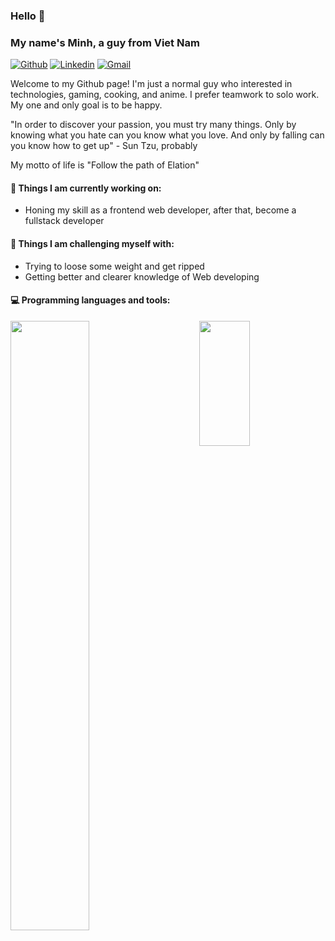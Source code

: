 ### Hello 👋 
### My name's Minh, a guy from Viet Nam 

[![Github](https://img.shields.io/badge/-Github-000?style=flat&logo=Github&logoColor=white)](https://github.com/Minh0511)
[![Linkedin](https://img.shields.io/badge/-LinkedIn-blue?style=flat&logo=Linkedin&logoColor=white)](https://www.linkedin.com/in/vuminhpham/)
[![Gmail](https://img.shields.io/badge/-Gmail-c14438?style=flat&logo=Gmail&logoColor=white)](mailto:vuminhpham2001@gmail.com)

Welcome to my Github page! I'm just a normal guy who interested in technologies, gaming, cooking, and anime. I prefer teamwork to solo work. My one and only goal is to be happy.

"In order to discover your passion, you must try many things. Only by knowing what you hate can you know what you love. And only by falling can you know how to get up" - Sun Tzu, probably 

My motto of life is "Follow the path of Elation"


#### 🌱 Things I am currently working on: 
- Honing my skill as a frontend web developer, after that, become a fullstack developer

#### :muscle: Things I am challenging myself with:
- Trying to loose some weight and get ripped
- Getting better and clearer knowledge of Web developing

#### :computer: Programming languages and tools:  

<div>
	<img width="50%" align='left'  src="https://github-readme-stats.vercel.app/api?username=Minh0511&show_icons=true&theme=monokai" />
	<img width="40%" height='200px' align='right'  src="https://github-readme-stats.vercel.app/api/top-langs/?username=Minh0511&layout=compact&theme=monokai" />
</div>

